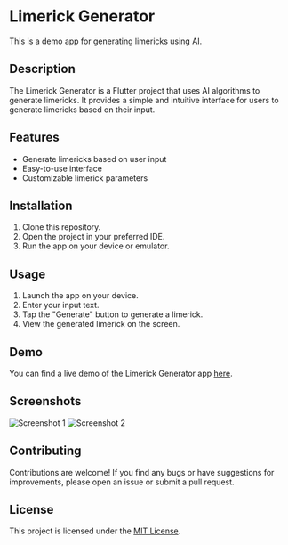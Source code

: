 # Limerick Generator

This is a demo app for generating limericks using AI.

## Description

The Limerick Generator is a Flutter project that uses AI algorithms to generate limericks. It provides a simple and intuitive interface for users to generate limericks based on their input.

## Features

- Generate limericks based on user input
- Easy-to-use interface
- Customizable limerick parameters

## Installation

1. Clone this repository.
2. Open the project in your preferred IDE.
3. Run the app on your device or emulator.

## Usage

1. Launch the app on your device.
2. Enter your input text.
3. Tap the "Generate" button to generate a limerick.
4. View the generated limerick on the screen.

## Demo

You can find a live demo of the Limerick Generator app [here](https://example.com).

## Screenshots

![Screenshot 1](./screenshots/screenshot1.png)
![Screenshot 2](./screenshots/screenshot2.png)

## Contributing

Contributions are welcome! If you find any bugs or have suggestions for improvements, please open an issue or submit a pull request.

## License

This project is licensed under the [MIT License](https://opensource.org/licenses/MIT).
